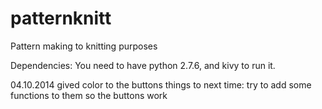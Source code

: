 patternknitt
============

Pattern making to knitting purposes

Dependencies: You need to have python 2.7.6, and kivy to run it.


04.10.2014
gived color to the buttons
things to next time:
try to add some functions to them so the buttons work
